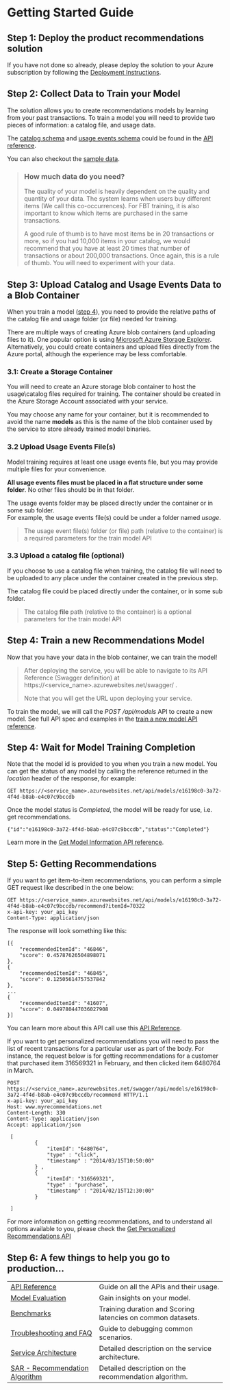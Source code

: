 # Getting Started Guide

## Step 1: Deploy the product recommendations solution

If you have not done so already, please deploy the solution to your Azure subscription
by following the [Deployment Instructions](deploy#product-recommendation-solutions-deployment-via-arm).

## Step 2: Collect Data to Train your Model
The solution allows you to create recommendations models by learning 
from your past transactions. To train a model you will need to provide two pieces
of information: a catalog file, and usage data.

The [catalog schema](doc/api-reference.md#catalog-file-schema) and [usage events schema](doc/api-reference.md#usage-events-file-schema) could be found in the [API reference](doc/api-reference.md).

You can also checkout the [sample data](http://aka.ms/RecoSampleData).

> ### How much data do you need?
> The quality of your model is heavily dependent on the quality and quantity of your data.
> The system learns when users buy different items (We call this co-occurrences). For FBT training, it is also important to know which items are purchased in the same transactions.
> 
> A good rule of thumb is to have most items be in 20 transactions or more, so if you had 10,000 items in your catalog, we would recommend that you have at least 20 times that number of transactions or about 200,000 transactions. Once again, this is a rule of thumb. You will need to experiment with your data.

## Step 3: Upload Catalog and Usage Events Data to a Blob Container

When you train a model ([step 4](#step_4_train_a_new_recommendations_model)), you need to provide the relative paths of the catalog file and usage folder (or file) needed for training.

There are multiple ways of creating Azure blob containers (and uploading files to it). One popular option is using [Microsoft Azure Storage Explorer](http://storageexplorer.com/).
Alternatively, you could create containers and upload files directly from the Azure portal, although the experience may be less comfortable. 

### 3.1: Create a Storage Container
You will need to create an Azure storage blob container to host the usage\catalog files required for training. 
The container should be created in the Azure Storage Account associated with your service.

You may choose any name for your container, but it is recommended to avoid the name **models** as this is the name of the blob container
used by the service to store already trained model binaries.


### 3.2 Upload Usage Events File(s)

Model training requires at least one usage events file, but you may provide multiple files for your convenience.

**All usage events files must be placed in a flat structure under some folder**. No other files should be in that folder.

The usage events folder may be placed directly under the container or in some sub folder.   
For example, the usage events file(s) could be under a folder named *usage*. 

>The usage event file(s) folder (or file) path (relative to the container) is a required parameters for the train model API

### 3.3 Upload a catalog file (optional)
If you choose to use a catalog file when training, the catalog file will need to be uploaded to any place under the container created in the previous step.

The catalog file could be placed directly under the container, or in some sub folder.

>The catalog **file** path (relative to the container) is a optional parameters for the train model API 

## Step 4: Train a new Recommendations Model
Now that you have your data in the blob container, we can train the model!

>  After deploying the service, you will be able to navigate to its API Reference
>  (Swagger definition) at https://<service_name>.azurewebsites.net/swagger/ .
>
>  Note that you will get the URL upon deploying your service.

To train the model, we will call the *POST /api/models* API to create a new model. See full API spec and examples in the [train a new model API reference](doc/api-reference.md#train-a-new-model).

## Step 4: Wait for Model Training Completion

Note that the model id is provided to you when you train a new model.
You can get the status of any model by calling the reference returned in the *location* header of the response, for example:
```
GET https://<service_name>.azurewebsites.net/api/models/e16198c0-3a72-4f4d-b8ab-e4c07c9bccdb
```
Once the model status is *Completed*, the model will be ready for use, i.e. get recommendations. 
```
{"id":"e16198c0-3a72-4f4d-b8ab-e4c07c9bccdb","status":"Completed"}
```

Learn more in the [Get Model Information API reference](doc/api-reference.md#get-model-information).

## Step 5: Getting Recommendations

If you want to get item-to-item recommendations, you can perform a simple GET request like described in the one below: 

```
GET https://<service_name>.azurewebsites.net/api/models/e16198c0-3a72-4f4d-b8ab-e4c07c9bccdb/recommend?itemId=70322
x-api-key: your_api_key
Content-Type: application/json
```

The response will look something like this:

```
[{
	"recommendedItemId": "46846",
	"score": 0.45787626504898071
},
{
	"recommendedItemId": "46845",
	"score": 0.12505614757537842
},
...
{
	"recommendedItemId": "41607",
	"score": 0.049780447036027908
}]
```

You can learn more about this API call use this [API Reference](doc/api-reference.md#get-item-to-item-recommendations).

If you want to get personalized recommendations you will need to pass the list of recent transactions for a particular user as part of the body. 
For instance, the request below is for getting recommendations for a customer that purchased item 316569321 in February, and then clicked item 6480764 in March.

```
POST https://<service_name>.azurewebsites.net/swagger/api/models/e16198c0-3a72-4f4d-b8ab-e4c07c9bccdb/recommend HTTP/1.1
x-api-key: your_api_key
Host: www.myrecommendations.net
Content-Length: 330
Content-Type: application/json
Accept: application/json

 [ 
         {          
             "itemId": "6480764",
             "type" : "click",    
             "timestamp" : "2014/03/15T10:50:00"
         } ,
         {          
             "itemId": "316569321",
             "type" : "purchase",
             "timestamp" : "2014/02/15T12:30:00"      
         }

 ]

```

For more information on getting recommendations, and to understand all options available to you, please check the [Get Personalized Recommendations API](doc/api-reference.md#get-personalized-recommendations)

## Step 6: A few things to help you go to production...

|||
|:-|:-|
|[API Reference](doc/api-reference.md) | Guide on all the APIs and their usage.|
|[Model Evaluation](doc/model-evaluation.md)| Gain insights on your model.|
|[Benchmarks](doc/benchmarks.md)| Training duration and Scoring latencies on common datasets.|
|[Troubleshooting and FAQ ](doc/troubleshooting-and-faq.md)| Guide to debugging common scenarios.|
|[Service Architecture](doc/architecture.md)| Detailed description on the service architecture. | 
|[SAR - Recommendation Algorithm](doc/sar.md)| Detailed description on the recommendation algorithm.| 



